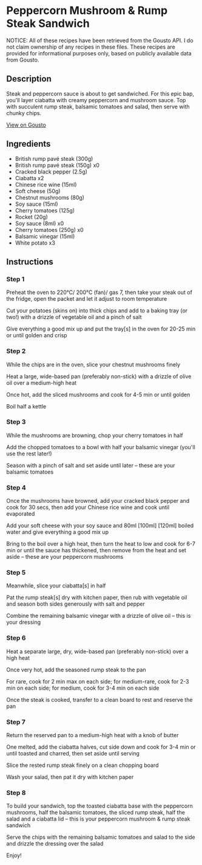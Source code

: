 # Peppercorn Mushroom & Rump Steak Sandwich 

NOTICE: All of these recipes have been retrieved from the Gousto API. I do not claim ownership of any recipes in these files. These recipes are provided for informational purposes only, based on publicly available data from Gousto.

## Description

Steak and peppercorn sauce is about to get sandwiched. For this epic bap, you'll layer ciabatta with creamy peppercorn and mushroom sauce. Top with succulent rump steak, balsamic tomatoes and salad, then serve with chunky chips. 

[View on Gousto](https://www.gousto.co.uk/recipes/cookbook/peppercorn-mushroom-rump-steak-sandwich)

## Ingredients

- British rump pavé steak (300g)
- British rump pavé steak (150g) x0
- Cracked black pepper (2.5g)
- Ciabatta x2
- Chinese rice wine (15ml)
- Soft cheese (50g)
- Chestnut mushrooms (80g)
- Soy sauce (15ml)
- Cherry tomatoes (125g)
- Rocket (20g)
- Soy sauce (8ml) x0
- Cherry tomatoes (250g) x0
- Balsamic vinegar (15ml)
- White potato x3

## Instructions


### Step 1

Preheat the oven to 220°C/ 200°C (fan)/ gas 7, then take your steak out of the fridge, open the packet and let it adjust to room temperature

Cut your potatoes (skins on) into thick chips and add to a baking tray (or two!) with a drizzle of vegetable oil and a pinch of salt

Give everything a good mix up and put the tray[s] in the oven for 20-25 min or until golden and crisp


### Step 2

While the chips are in the oven, slice your chestnut mushrooms finely

Heat a large, wide-based pan (preferably non-stick) with a drizzle of olive oil over a medium-high heat

Once hot, add the sliced mushrooms and cook for 4-5 min or until golden

Boil half a kettle


### Step 3

While the mushrooms are browning, chop your cherry tomatoes in half

Add the chopped tomatoes to a bowl with half your balsamic vinegar (you'll use the rest later!)

Season with a pinch of salt and set aside until later – these are your balsamic tomatoes


### Step 4

Once the mushrooms have browned, add your cracked black pepper and cook for 30 secs, then add your Chinese rice wine and cook until evaporated

Add your soft cheese with your soy sauce and 80ml <span class="text-purple">[100ml]</span> <span class="text-danger">[120ml] </span>boiled water and give everything a good mix up

Bring to the boil over a high heat, then turn the heat to low and cook for 6-7 min or until the sauce has thickened, then remove from the heat and set aside – these are your peppercorn mushrooms


### Step 5

Meanwhile, slice your ciabatta[s] in half

Pat the rump steak[s] dry with kitchen paper, then rub with vegetable oil and season both sides generously with salt and pepper

Combine the remaining balsamic vinegar with a drizzle of olive oil  – this is your dressing


### Step 6

Heat a separate large, dry, wide-based pan (preferably non-stick) over a high heat

Once very hot, add the seasoned rump steak to the pan

For rare, cook for 2 min max on each side; for medium-rare, cook for 2-3 min on each side; for medium, cook for 3-4 min on each side

Once the steak is cooked, transfer to a clean board to rest and reserve the pan


### Step 7

Return the reserved pan to a medium-high heat with a knob of butter

One melted, add the ciabatta halves, cut side down and cook for 3-4 min or until toasted and charred, then set aside until serving

Slice the rested rump steak finely on a clean chopping board

Wash your salad, then pat it dry with kitchen paper

### Step 8

To build your sandwich, top the toasted ciabatta base with the peppercorn mushrooms, half the balsamic tomatoes, the sliced rump steak, half the salad and a ciabatta lid – this is your peppercorn mushroom & rump steak sandwich

Serve the chips with the remaining balsamic tomatoes and salad to the side and drizzle the dressing over the salad

Enjoy!

